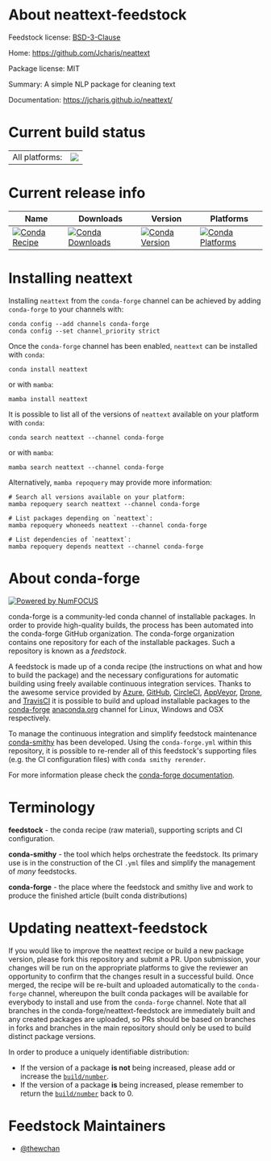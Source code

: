 About neattext-feedstock
========================

Feedstock license: [BSD-3-Clause](https://github.com/conda-forge/neattext-feedstock/blob/main/LICENSE.txt)

Home: https://github.com/Jcharis/neattext

Package license: MIT

Summary: A simple NLP package for cleaning text

Documentation: https://jcharis.github.io/neattext/

Current build status
====================


<table><tr><td>All platforms:</td>
    <td>
      <a href="https://dev.azure.com/conda-forge/feedstock-builds/_build/latest?definitionId=16921&branchName=main">
        <img src="https://dev.azure.com/conda-forge/feedstock-builds/_apis/build/status/neattext-feedstock?branchName=main">
      </a>
    </td>
  </tr>
</table>

Current release info
====================

| Name | Downloads | Version | Platforms |
| --- | --- | --- | --- |
| [![Conda Recipe](https://img.shields.io/badge/recipe-neattext-green.svg)](https://anaconda.org/conda-forge/neattext) | [![Conda Downloads](https://img.shields.io/conda/dn/conda-forge/neattext.svg)](https://anaconda.org/conda-forge/neattext) | [![Conda Version](https://img.shields.io/conda/vn/conda-forge/neattext.svg)](https://anaconda.org/conda-forge/neattext) | [![Conda Platforms](https://img.shields.io/conda/pn/conda-forge/neattext.svg)](https://anaconda.org/conda-forge/neattext) |

Installing neattext
===================

Installing `neattext` from the `conda-forge` channel can be achieved by adding `conda-forge` to your channels with:

```
conda config --add channels conda-forge
conda config --set channel_priority strict
```

Once the `conda-forge` channel has been enabled, `neattext` can be installed with `conda`:

```
conda install neattext
```

or with `mamba`:

```
mamba install neattext
```

It is possible to list all of the versions of `neattext` available on your platform with `conda`:

```
conda search neattext --channel conda-forge
```

or with `mamba`:

```
mamba search neattext --channel conda-forge
```

Alternatively, `mamba repoquery` may provide more information:

```
# Search all versions available on your platform:
mamba repoquery search neattext --channel conda-forge

# List packages depending on `neattext`:
mamba repoquery whoneeds neattext --channel conda-forge

# List dependencies of `neattext`:
mamba repoquery depends neattext --channel conda-forge
```


About conda-forge
=================

[![Powered by
NumFOCUS](https://img.shields.io/badge/powered%20by-NumFOCUS-orange.svg?style=flat&colorA=E1523D&colorB=007D8A)](https://numfocus.org)

conda-forge is a community-led conda channel of installable packages.
In order to provide high-quality builds, the process has been automated into the
conda-forge GitHub organization. The conda-forge organization contains one repository
for each of the installable packages. Such a repository is known as a *feedstock*.

A feedstock is made up of a conda recipe (the instructions on what and how to build
the package) and the necessary configurations for automatic building using freely
available continuous integration services. Thanks to the awesome service provided by
[Azure](https://azure.microsoft.com/en-us/services/devops/), [GitHub](https://github.com/),
[CircleCI](https://circleci.com/), [AppVeyor](https://www.appveyor.com/),
[Drone](https://cloud.drone.io/welcome), and [TravisCI](https://travis-ci.com/)
it is possible to build and upload installable packages to the
[conda-forge](https://anaconda.org/conda-forge) [anaconda.org](https://anaconda.org/)
channel for Linux, Windows and OSX respectively.

To manage the continuous integration and simplify feedstock maintenance
[conda-smithy](https://github.com/conda-forge/conda-smithy) has been developed.
Using the ``conda-forge.yml`` within this repository, it is possible to re-render all of
this feedstock's supporting files (e.g. the CI configuration files) with ``conda smithy rerender``.

For more information please check the [conda-forge documentation](https://conda-forge.org/docs/).

Terminology
===========

**feedstock** - the conda recipe (raw material), supporting scripts and CI configuration.

**conda-smithy** - the tool which helps orchestrate the feedstock.
                   Its primary use is in the construction of the CI ``.yml`` files
                   and simplify the management of *many* feedstocks.

**conda-forge** - the place where the feedstock and smithy live and work to
                  produce the finished article (built conda distributions)


Updating neattext-feedstock
===========================

If you would like to improve the neattext recipe or build a new
package version, please fork this repository and submit a PR. Upon submission,
your changes will be run on the appropriate platforms to give the reviewer an
opportunity to confirm that the changes result in a successful build. Once
merged, the recipe will be re-built and uploaded automatically to the
`conda-forge` channel, whereupon the built conda packages will be available for
everybody to install and use from the `conda-forge` channel.
Note that all branches in the conda-forge/neattext-feedstock are
immediately built and any created packages are uploaded, so PRs should be based
on branches in forks and branches in the main repository should only be used to
build distinct package versions.

In order to produce a uniquely identifiable distribution:
 * If the version of a package **is not** being increased, please add or increase
   the [``build/number``](https://docs.conda.io/projects/conda-build/en/latest/resources/define-metadata.html#build-number-and-string).
 * If the version of a package **is** being increased, please remember to return
   the [``build/number``](https://docs.conda.io/projects/conda-build/en/latest/resources/define-metadata.html#build-number-and-string)
   back to 0.

Feedstock Maintainers
=====================

* [@thewchan](https://github.com/thewchan/)

